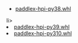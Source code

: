 <html>
<body>
<ul>
    <li><a href="https://paddle-model-ecology.bj.bcebos.com/paddlex/PaddleX3.0/deploy/paddlex_hpi/pkgs/241017/paddlex_hpi-0.0.0.dev0-cp38-cp38-manylinux2014_x86_64.whl">paddlex-hpi-py38.whl</a></ul>li>
    <li><a href="https://paddle-model-ecology.bj.bcebos.com/paddlex/PaddleX3.0/deploy/paddlex_hpi/pkgs/241017/paddlex_hpi-0.0.0.dev0-cp39-cp39-manylinux2014_x86_64.whl">paddlex-hpi-py39.whl</a></li>
    <li><a href="https://paddle-model-ecology.bj.bcebos.com/paddlex/PaddleX3.0/deploy/paddlex_hpi/pkgs/241017/paddlex_hpi-0.0.0.dev0-cp310-cp310-manylinux2014_x86_64.whl">paddlex-hpi-py310.whl</a></li>
<ul>
</body>
</html>
